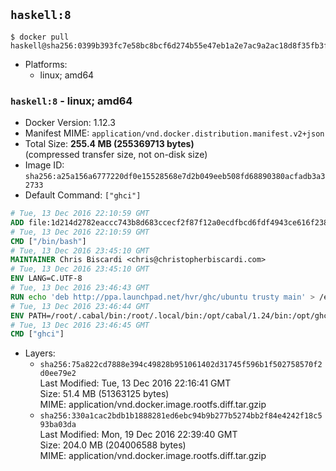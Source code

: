 ## `haskell:8`

```console
$ docker pull haskell@sha256:0399b393fc7e58bc8bcf6d274b55e47eb1a2e7ac9a2ac18d8f35fb3fa2322887
```

-	Platforms:
	-	linux; amd64

### `haskell:8` - linux; amd64

-	Docker Version: 1.12.3
-	Manifest MIME: `application/vnd.docker.distribution.manifest.v2+json`
-	Total Size: **255.4 MB (255369713 bytes)**  
	(compressed transfer size, not on-disk size)
-	Image ID: `sha256:a25a156a6777220df0e15528568e7d2b049eeb508fd68890380acfadb3a32733`
-	Default Command: `["ghci"]`

```dockerfile
# Tue, 13 Dec 2016 22:10:59 GMT
ADD file:1d214d2782eaccc743b8d683ccecf2f87f12a0ecdfbcd6fdf4943ce616f23870 in / 
# Tue, 13 Dec 2016 22:10:59 GMT
CMD ["/bin/bash"]
# Tue, 13 Dec 2016 23:45:10 GMT
MAINTAINER Chris Biscardi <chris@christopherbiscardi.com>
# Tue, 13 Dec 2016 23:45:10 GMT
ENV LANG=C.UTF-8
# Tue, 13 Dec 2016 23:46:43 GMT
RUN echo 'deb http://ppa.launchpad.net/hvr/ghc/ubuntu trusty main' > /etc/apt/sources.list.d/ghc.list &&     echo 'deb http://download.fpcomplete.com/debian/jessie stable main'| tee /etc/apt/sources.list.d/fpco.list &&     apt-key adv --keyserver keyserver.ubuntu.com --recv-keys F6F88286 &&     apt-key adv --keyserver keyserver.ubuntu.com --recv-keys C5705533DA4F78D8664B5DC0575159689BEFB442 &&     apt-get update &&     apt-get install -y --no-install-recommends cabal-install-1.24 ghc-8.0.1 happy-1.19.5 alex-3.1.7             stack zlib1g-dev libtinfo-dev libsqlite3-0 libsqlite3-dev ca-certificates g++ git &&     rm -rf /var/lib/apt/lists/*
# Tue, 13 Dec 2016 23:46:44 GMT
ENV PATH=/root/.cabal/bin:/root/.local/bin:/opt/cabal/1.24/bin:/opt/ghc/8.0.1/bin:/opt/happy/1.19.5/bin:/opt/alex/3.1.7/bin:/usr/local/sbin:/usr/local/bin:/usr/sbin:/usr/bin:/sbin:/bin
# Tue, 13 Dec 2016 23:46:45 GMT
CMD ["ghci"]
```

-	Layers:
	-	`sha256:75a822cd7888e394c49828b951061402d31745f596b1f502758570f2d0ee79e2`  
		Last Modified: Tue, 13 Dec 2016 22:16:41 GMT  
		Size: 51.4 MB (51363125 bytes)  
		MIME: application/vnd.docker.image.rootfs.diff.tar.gzip
	-	`sha256:330a1cac2bdb1b1888281ed6ebc94b9b277b5274bb2f84e4242f18c593ba03da`  
		Last Modified: Mon, 19 Dec 2016 22:39:40 GMT  
		Size: 204.0 MB (204006588 bytes)  
		MIME: application/vnd.docker.image.rootfs.diff.tar.gzip
